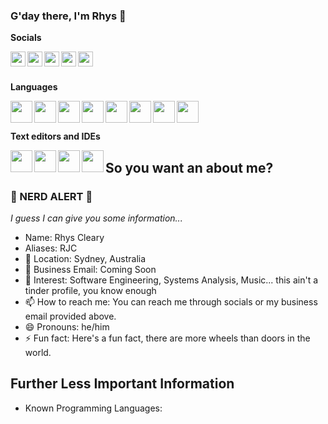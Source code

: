 <head>
  <link rel="stylesheet" href="https://cdn.jsdelivr.net/gh/devicons/devicon@v2.10.1/devicon.min.css">
</head>

### G'day there, I'm Rhys 👋

**Socials**

<a href="youtube.com" target="_blank">
  <img align="left" width="24px" src="https://cdn.jsdelivr.net/gh/devicons/devicon/icons/twitter/twitter-original.svg" />
</a>

<a href="youtube.com" target="_blank">
  <img align="left" width="24px" src="https://cdn.jsdelivr.net/gh/devicons/devicon/icons/twitter/twitter-original.svg" />
</a>

<a href="youtube.com" target="_blank">
  <img align="left" width="24px" src="https://cdn.jsdelivr.net/gh/devicons/devicon/icons/twitter/twitter-original.svg" />
</a>

<a href="youtube.com" target="_blank">
  <img align="left" width="24px" src="https://cdn.jsdelivr.net/gh/devicons/devicon/icons/twitter/twitter-original.svg" />
</a>

<a href="youtube.com" target="_blank">
  <img align="left" width="24px" src="https://cdn.jsdelivr.net/gh/devicons/devicon/icons/twitter/twitter-original.svg" />
</a>


<br />
<br />

**Languages** 

<img align="left" width="35px" src="https://cdn.jsdelivr.net/gh/devicons/devicon/icons/python/python-original.svg" />

<img align="left" width="35px" src="https://cdn.jsdelivr.net/gh/devicons/devicon/icons/java/java-original.svg" />

<img align="left" width="35px" src="https://cdn.jsdelivr.net/gh/devicons/devicon/icons/html5/html5-original-wordmark.svg" />

<img align="left" width="35px" src="https://cdn.jsdelivr.net/gh/devicons/devicon/icons/javascript/javascript-original.svg" />

<img align="left" width="35px" src="https://cdn.jsdelivr.net/gh/devicons/devicon/icons/css3/css3-original.svg" />

<img align="left" width="35px" src="https://cdn.jsdelivr.net/gh/devicons/devicon/icons/mysql/mysql-original.svg" />

<img align="left" width="35px" src="https://cdn.jsdelivr.net/gh/devicons/devicon/icons/arduino/arduino-original.svg" />

<img align="left" width="35px" src="https://cdn.jsdelivr.net/gh/devicons/devicon/icons/dotnetcore/dotnetcore-original.svg" />

<br />
<br />

**Text editors and IDEs**

<img align="left" width="35px" src="https://cdn.jsdelivr.net/gh/devicons/devicon/icons/intellij/intellij-original.svg" />

<img align="left" width="35px" src="https://cdn.jsdelivr.net/gh/devicons/devicon/icons/vscode/vscode-original.svg" />

<img align="left" width="35px" src="https://cdn.jsdelivr.net/gh/devicons/devicon/icons/atom/atom-original.svg" />

<img align="left" width="35px" src= />
<!--
**rhyscleary/rhyscleary** is a ✨ _special_ ✨ repository because its `README.md` (this file) appears on your GitHub profile.

Here are some ideas to get you started:

- 🔭 I’m currently working on ...
<!-- - 🌱 I’m currently learning ...
- 👯 I’m looking to collaborate on ...
- 🤔 I’m looking for help with ...
- 💬 Ask me about ... -->

## So you want an about me?
### :rotating_light: NERD ALERT :rotating_light:
*I guess I can give you some information...*
- Name: Rhys Cleary
- Aliases: RJC
- 📌 Location: Sydney, Australia
- 📧 Business Email: Coming Soon
- 📙 Interest: Software Engineering, Systems Analysis, Music... this ain't a tinder profile, you know enough
- 📫 How to reach me: You can reach me through socials or my business email provided above. 
- 😄 Pronouns: he/him
- ⚡ Fun fact: Here's a fun fact, there are more wheels than doors in the world. 

## Further Less Important Information 
- Known Programming Languages: 
